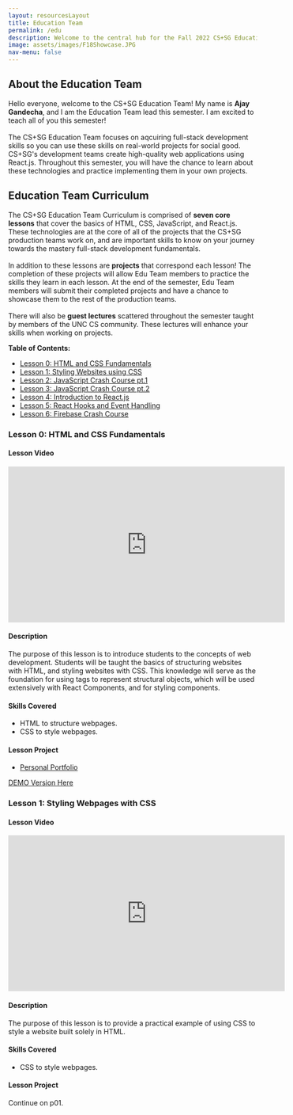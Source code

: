 ```yaml
---
layout: resourcesLayout
title: Education Team
permalink: /edu
description: Welcome to the central hub for the Fall 2022 CS+SG Education Team!
image: assets/images/F18Showcase.JPG
nav-menu: false
---
```


<div id="main" class="alt">

<!-- One -->
<section id="one">
	<div class="inner">

<!-- Content -->
<!--NOTE: Things in this page: our presentations, webinars and links to other online resources-->
<!--<h2 id="content">Our Presentations</h2>
<NOTE: no presentations yet, so will leave this off unless we use it;
h3>Cybersecurity</h3>
<div class="box">
	<p></p>
</div>
<h3>HTML/CSS Basics</h3>
<div class="box">
	<p></p>
</div>-->
<!--NOTE: make these clickable to lists of presentations where people can download them; maybe list within box clickable-->

<!--<h2 id="content">Webinars</h2>-->

<h2 id="content">About the Education Team</h2>

<p>
Hello everyone, welcome to the CS+SG Education Team! My name is <strong>Ajay Gandecha</strong>, and I am the Education Team lead this semester. I am excited to teach all of you this semester!
<br><br>
The CS+SG Education Team focuses on aqcuiring full-stack development skills so you can use these skills on real-world projects for social good. CS+SG's development teams create high-quality web applications using React.js. Throughout this semester, you will have the chance to learn about these technologies and practice implementing them in your own projects.
</p>

<h2 id="content">Education Team Curriculum</h2>

<p>
The CS+SG Education Team Curriculum is comprised of <strong>seven core lessons</strong> that cover the basics of HTML, CSS, JavaScript, and React.js. These technologies are at the core of all of the projects that the CS+SG production teams work on, and are important skills to know on your journey towards the mastery full-stack development fundamentals.
<br><br>
In addition to these lessons are <strong>projects</strong> that correspond each lesson! The completion of these projects will allow Edu Team members to practice the skills they learn in each lesson. At the end of the semester, Edu Team members will submit their completed projects and have a chance to showcase them to the rest of the production teams.
<br><br>
There will also be <strong>guest lectures</strong> scattered throughout the semester taught by members of the UNC CS community. These lectures will enhance your skills when working on projects.
</p>
<strong>Table of Contents:</strong>
<ul>
    <li><a href="#lesson0">Lesson 0: HTML and CSS Fundamentals</a></li>
    <li><a href="#lesson1">Lesson 1: Styling Websites using CSS</a></li>
    <li><a href="#lesson2">Lesson 2: JavaScript Crash Course pt.1</a></li>
    <li><a href="#lesson3">Lesson 3: JavaScript Crash Course pt.2</a></li>
    <li><a href="#lesson4">Lesson 4: Introduction to React.js</a></li>
    <li><a href="#lesson5">Lesson 5: React Hooks and Event Handling</a></li>
    <li><a href="#lesson6">Lesson 6: Firebase Crash Course</a></li>
</ul>

<a class="anchor" id="lesson0"></a>
<h3>Lesson 0: HTML and CSS Fundamentals</h3>

<div class="row 200%">
    <div class="6u 12u$(medium)">
        <h4>Lesson Video</h4>
        <iframe width="560" height="315" src="https://www.youtube.com/embed/e4qJeKNswX0" title="YouTube video player" frameborder="0" allow="accelerometer; autoplay; clipboard-write; encrypted-media; gyroscope; picture-in-picture" allowfullscreen></iframe>
    </div>
    <div class="6u 12u$(medium)">
        <h4>Description</h4>
        <p>
        The purpose of this lesson is to introduce students to the concepts of web development. Students will be taught the basics of structuring websites with HTML, and styling websites with CSS. This knowledge will serve as the foundation for using tags to represent structural objects, which will be used extensively with React Components, and for styling components.
        </p>
        <div class="row 200%">
            <div class="6u 12u$(medium)">
            <h4>Skills Covered</h4>
            <ul>
                <li>HTML to structure webpages.</li>
                <li>CSS to style webpages.</li>
            </ul>
            </div>
            <div class="6u 12u$(medium)">
                <h4>Lesson Project</h4>
                <ul class="actions">
                    <li><a href="https://classroom.github.com/a/tA-AzbqU" class="button">Personal Portfolio</a></li>
                </ul>
                <p><a href="https://github.com/cssgunc/edu-p01-demo">DEMO Version Here</a></p>
            </div>
        </div>
    </div>
</div>

<a class="anchor" id="lesson1"></a>
<h3>Lesson 1: Styling Webpages with CSS</h3>

<div class="row 200%">
    <div class="6u 12u$(medium)">
        <h4>Lesson Video</h4>
        <iframe width="560" height="315" src="https://www.youtube.com/embed/E5JeOlIk88k" title="YouTube video player" frameborder="0" allow="accelerometer; autoplay; clipboard-write; encrypted-media; gyroscope; picture-in-picture" allowfullscreen></iframe>
    </div>
    <div class="6u 12u$(medium)">
        <h4>Description</h4>
        <p>
        The purpose of this lesson is to provide a practical example of using CSS to style a website built solely in HTML.
        </p>
        <div class="row 200%">
            <div class="6u 12u$(medium)">
            <h4>Skills Covered</h4>
            <ul>
                <li>CSS to style webpages.</li>
            </ul>
            </div>
            <div class="6u 12u$(medium)">
                <h4>Lesson Project</h4>
                <p>Continue on p01.</p>
            </div>
        </div>
    </div>
</div>


</div>
</section>
</div>

